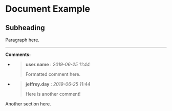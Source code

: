 <!-- @DOC {1DA} -->
<!-- $title {preprocessor info} -->
# Document Example

<!-- @SECTION {1SA} -->
## Subheading

Paragraph here.

<!-- @COMMENT HEADER -->
---
**Comments:**

<!-- @COMMENT {1CA} -->
* > **user.name** : *2019-06-25 11:44*
  >
  > Formatted comment here.

<!-- @COMMENT {1CA} -->
* > **jeffrey.day** : *2019-06-25 11:44*
  >
  > Here is another comment!

<!-- @SECTION {1SB} -->
Another section here.
